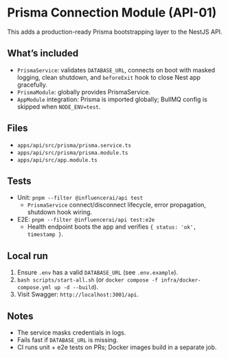 ﻿# Prisma Connection Module (API-01)

This adds a production-ready Prisma bootstrapping layer to the NestJS API.

## What’s included

- `PrismaService`: validates `DATABASE_URL`, connects on boot with masked logging, clean shutdown, and `beforeExit` hook to close Nest app gracefully.
- `PrismaModule`: globally provides PrismaService.
- `AppModule` integration: Prisma is imported globally; BullMQ config is skipped when `NODE_ENV=test`.

## Files

- `apps/api/src/prisma/prisma.service.ts`
- `apps/api/src/prisma/prisma.module.ts`
- `apps/api/src/app.module.ts`

## Tests

- Unit: `pnpm --filter @influencerai/api test`
  - `PrismaService` connect/disconnect lifecycle, error propagation, shutdown hook wiring.
- E2E: `pnpm --filter @influencerai/api test:e2e`
  - Health endpoint boots the app and verifies `{ status: 'ok', timestamp }`.

## Local run

1. Ensure `.env` has a valid `DATABASE_URL` (see `.env.example`).
2. `bash scripts/start-all.sh` (or `docker compose -f infra/docker-compose.yml up -d --build`).
3. Visit Swagger: `http://localhost:3001/api`.

## Notes

- The service masks credentials in logs.
- Fails fast if `DATABASE_URL` is missing.
- CI runs unit + e2e tests on PRs; Docker images build in a separate job.

